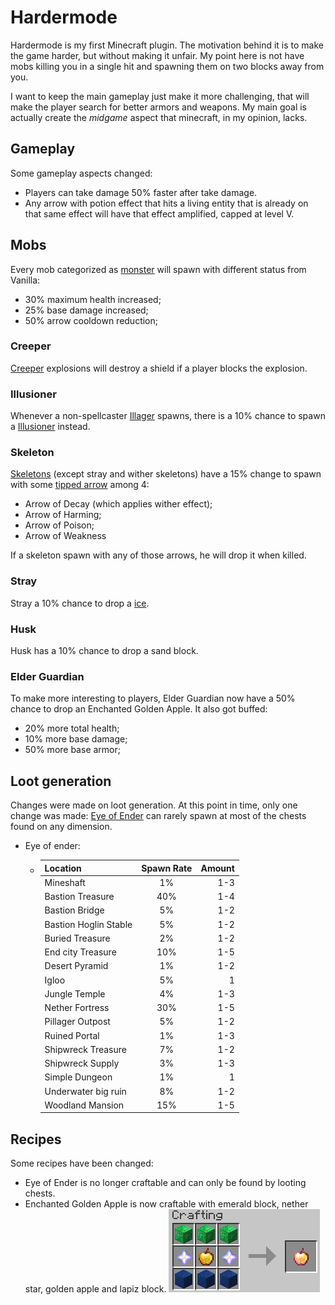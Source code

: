 # Hardermode

Hardermode is my first Minecraft plugin.
The motivation behind it is to make the game
harder, but without making it unfair.
My point here is not have mobs killing you in a
single hit and spawning them on two blocks away
from you.

I want to keep the main gameplay just make it
more challenging, that will make the player
search for better armors and weapons. My main
goal is actually create the *midgame* aspect
that minecraft, in my opinion, lacks.

## Gameplay

Some gameplay aspects changed:

- Players can take damage 50% faster after take 
  damage.
- Any arrow with potion effect that hits a living
  entity that is already on that same effect will
  have that effect amplified, capped at level V.

## Mobs

Every mob categorized as [monster](https://hub.spigotmc.org/javadocs/spigot/org/bukkit/entity/Monster.html)
will spawn with different status from Vanilla:

- 30% maximum health increased;
- 25% base damage increased;
- 50% arrow cooldown reduction;

### Creeper

[Creeper](https://minecraft.fandom.com/wiki/Creeper)
explosions will destroy a shield if a
player blocks the explosion.

### Illusioner

Whenever a non-spellcaster [Illager](https://minecraft.fandom.com/wiki/Illager)
spawns, there is a 10% chance to spawn a
[Illusioner](https://minecraft.fandom.com/wiki/Illusioner)
instead.

### Skeleton

[Skeletons](https://minecraft.fandom.com/wiki/Skeleton)
(except stray and wither skeletons) have a 15% change to spawn with some
[tipped arrow](https://minecraft.fandom.com/wiki/Arrow#Tipped_arrows)
among 4:

- Arrow of Decay (which applies wither effect);
- Arrow of Harming;
- Arrow of Poison;
- Arrow of Weakness

If a skeleton spawn with any of those arrows,
he will drop it when killed.

### Stray

Stray a 10% chance to drop a [ice](https://minecraft.fandom.com/wiki/Ice).

### Husk

Husk has a 10% chance to drop a sand block.

### Elder Guardian

To make more interesting to players, Elder Guardian
now have a 50% chance to drop an Enchanted Golden
Apple. It also got buffed:

- 20% more total health;
- 10% more base damage;
- 50% more base armor;
  
## Loot generation

Changes were made on loot generation.
At this point in time, only one change was
made: [Eye of Ender](https://minecraft.fandom.com/wiki/Eye_of_Ender)
can rarely spawn at most of the chests found
on any dimension.

- Eye of ender:
  - | Location      | Spawn Rate    | Amount |
    | ------------- |:-------------:| -----:|
    | Mineshaft     | 1% | 1-3 |
    | Bastion Treasure | 40% |  1-4  |
    | Bastion Bridge | 5% | 1-2 |
    | Bastion Hoglin Stable | 5% | 1-2 |
    | Buried Treasure | 2% | 1-2 |
    | End city Treasure | 10% | 1-5 |
    | Desert Pyramid | 1% | 1-2 |
    | Igloo | 5% | 1 |
    | Jungle Temple | 4% | 1-3 |
    | Nether Fortress | 30% | 1-5 |
    | Pillager Outpost | 5% | 1-2 |
    | Ruined Portal | 1% | 1-3 |
    | Shipwreck Treasure | 7% | 1-2 |
    | Shipwreck Supply | 3% | 1-3 |
    | Simple Dungeon | 1% | 1 |
    | Underwater big ruin | 8% | 1-2 |
    | Woodland Mansion | 15% | 1-5 |
  
## Recipes

Some recipes have been changed:

- Eye of Ender is no longer craftable and can
only be found by looting chests.
- Enchanted Golden Apple is now craftable with emerald
  block, nether star, golden apple and lapiz block.
  ![Enchanted Golden Apple craft](./assets/Enchanted_golden_apple_craft.png) 
